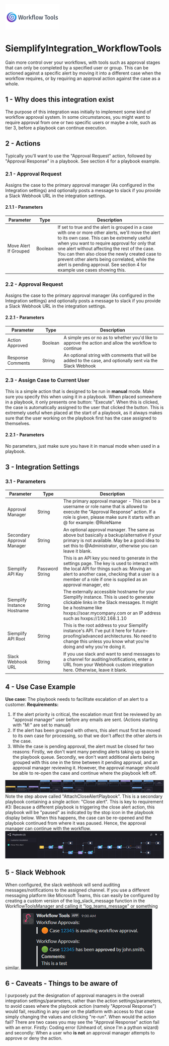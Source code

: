 
   ![Logo](https://github.com/snags141/SiemplifyIntegration_WorkflowTools/blob/main/readme_images/WorkflowToolsLogo.png?raw=true)
# SiemplifyIntegration_WorkflowTools

Gain more control over your workflows, with tools such as approval stages that can only be completed by a specified user or group. This can be actioned against a specific alert by moving it into a different case when the workflow requires, or by requiring an approval action against the case as a whole.

## 1 - Why does this integration exist
The purpose of this integration was initially to implement some kind of workflow approval system. In some circumstances, you might want to require approval from one or two specific users or maybe a role, such as tier 3, before a playbook can continue execution.

## 2 - Actions
Typically you'll want to use the "Approval Request" action, followed by "Approval Response" in a playbook. See section 4 for a playbook example.
### 2.1 - Approval Request
Assigns the case to the primary approval manager (As configured in the Integration settings) and optionally posts a message to slack if you provide a Slack Webhook URL in the integration settings.
#### 2.1.1 - Parameters
|Parameter| Type | Description| 
|--|--|--|
|Move Alert If Grouped| Boolean | If set to true and the alert is grouped in a case with one or more other alerts, we'll move the alert to its own case. This can be extremely useful when you want to require approval for only that one alert without affecting the rest of the case. You can then also close the newly created case to prevent other alerts being correlated, while the alert is pending approval. See section 4 for example use cases showing this.|
### 2.2 - Approval Request
Assigns the case to the primary approval manager (As configured in the Integration settings) and optionally posts a message to slack if you provide a Slack Webhook URL in the integration settings.
#### 2.2.1 - Parameters
|Parameter| Type | Description| 
|--|--|--|
|Action Approved| Boolean | A simple yes or no as to whether you'd like to approve the action and allow the workflow to continue |
| Response Comments | String | An optional string with comments that will be added to the case, and optionally sent via the Slack Webhook|
### 2.3 - Assign Case to Current User
This is a simple action that is designed to be run in **manual** mode. Make sure you specify this when using it in a playbook. When placed somewhere in a playbook, it only presents one button: "Execute". When this is clicked, the case is automatically assigned to the user that clicked the button. This is extremely useful when placed at the start of a playbook, as it always makes sure that the user working on the playbook first has the case assigned to themselves.
#### 2.2.1 - Parameters
No parameters, just make sure you have it in manual mode when used in a playbook.

## 3 - Integration Settings
### 3.1 - Parameters
|Parameter| Type | Description| 
|--|--|--|
| Approval Manager | String | The primary approval manager - This can be a username or role name that is allowed to execute the "Approval Response" action. If a role is given, please make sure it starts with an @ for example: @RoleName|
| Secondary Approval Manager | String | An optional approval manager. The same as above but basically a backup/alternative if your primary is not available. May be a good idea to set this to @Administrator, otherwise you can leave it blank. |
| Siemplify API Key | Password String | This is an API key you need to generate in the settings page. The key is used to interact with the local API for things such as: Moving an alert to another case, checking that a user is a member of a role if one is supplied as an approval manager, etc |
| Siemplify Instance Hostname| String | The externally accessible hostname for your Siemplify instance. This is used to generate clickable links in the Slack messages. It might be a hostname like hxxps://soar.mycompany.com or an IP address such as hxxps://192.168.1.10 |
| Siemplify API Root | String | This is the root address to your Siemplify instance's API. I've put it here for future-proofing/advanced architectures. No need to change this unless you know what you're doing and why you're doing it. |
| Slack Webhook URL | String | If you use slack and want to send messages to a channel for auditing/notifications, enter a URL from your Webhook custom integration here. Otherwise, leave it blank. | 

## 4 - Use Case Example
**Use case:**
The playbook needs to facilitate escalation of an alert to a customer. 
**Requirements:**
1. If the alert priority is critical, the escalation must first be reviewed by an "approval manager" user before any emails are sent. (Actions starting with "M:" are set to manual)
2. If the alert has been grouped with others, this alert must first be moved to its own case for processing, so that we don't affect the other alerts in the case.
3. While the case is pending approval, the alert must be closed for two reasons: Firstly, we don't want many pending alerts taking up space in the playbook queue. Secondly, we don't want additional alerts being grouped with this one in the time between it pending approval, and an approval manager reviewing it. However, the approval manager should be able to re-open the case and continue where the playbook left off.


![Example Playbook 1](https://github.com/snags141/SiemplifyIntegration_WorkflowTools/blob/main/readme_images/CustomerEscalation.png?raw=true)
Note the step above called "AttachCloseAlertPlaybook". This is a secondary playbook containing a single action: "Close alert". This is key to requirement #3: Because a different playbook is triggering the close alert action, this playbook will be "paused" as indicated by the stop icon in the playbook display below. When this happens, the case can be re-opened and the playbook continued from where it was paused.  Hence, the approval manager can continue with the workflow.
![Example Playbook 2](https://github.com/snags141/SiemplifyIntegration_WorkflowTools/blob/main/readme_images/PausedPlaybook.png?raw=true)

## 5 - Slack Webhook
When configured, the slack webhook will send auditing messages/notifications to the assigned channel.
If you use a different messaging platform like Microsoft Teams, this can easily be configured by creating a custom version of the log\_slack\_message function in the WorkflowToolsManager and calling it "log\_teams\_message" or something similar.
![Slack Webhook](https://github.com/snags141/SiemplifyIntegration_WorkflowTools/blob/main/readme_images/SlackWebhook.png?raw=true)

## 6 - Caveats - Things to be aware of
I purposely put the designation of approval managers in the overall integration settings/parameters, rather than the action settings/parameters, to avoid cases where the playbook action (namely "Approval Response") would fail, resulting in any user on the platform with access to that case simply changing the values and clicking "re-run".
When would the action fail?
There are two cases you may see the "Approval Response" action fail with an error. Firstly: Coding error (Unheard of, since I'm a python wizard) and secondly: When a user who **is not** an approval manager attempts to approve or deny the action.  
